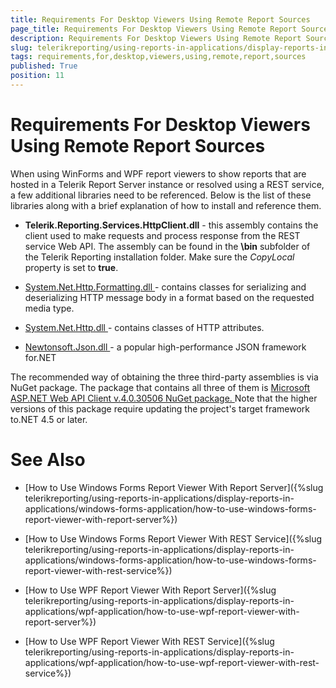 ```yaml
---
title: Requirements For Desktop Viewers Using Remote Report Sources
page_title: Requirements For Desktop Viewers Using Remote Report Sources 
description: Requirements For Desktop Viewers Using Remote Report Sources
slug: telerikreporting/using-reports-in-applications/display-reports-in-applications/requirements-for-desktop-viewers-using-remote-report-sources
tags: requirements,for,desktop,viewers,using,remote,report,sources
published: True
position: 11
---
```


# Requirements For Desktop Viewers Using Remote Report Sources



When using WinForms and WPF report viewers to show reports that are hosted in a Telerik Report Server instance or resolved using a REST service, a few additional libraries need to be referenced.         Below is the list of these libraries along with a brief explanation of how to install and reference them.       


* __Telerik.Reporting.Services.HttpClient.dll__ - this assembly contains the client used to make requests               and process response from the REST service Web API. The assembly can be found in the __\bin__ subfolder of the Telerik Reporting installation folder.               Make sure the *CopyLocal* property is set to __true__.             

* [                System.Net.Http.Formatting.dll              ](                https://msdn.microsoft.com/en-us/library/system.net.http.formatting(v=vs.118).aspx              )                - contains classes for serializing and deserializing HTTP message body in a format based on the requested media type.             

* [                System.Net.Http.dll              ](                https://msdn.microsoft.com/en-us/library/system.net.http(v=vs.118).aspx              )                - contains classes of HTTP attributes.             

* [                Newtonsoft.Json.dll              ](                https://msdn.microsoft.com/en-us/library/system.net.http(v=vs.118).aspx              )                - a popular high-performance JSON framework for.NET             

The recommended way of obtaining the three third-party assemblies is via NuGet package. The package that contains all three of them is            [            Microsoft ASP.NET Web API Client v.4.0.30506 NuGet package.          ](            https://www.nuget.org/packages/Microsoft.AspNet.WebApi.Client/4.0.30506          )            Note that the higher versions of this package require updating the project's target framework to.NET 4.5 or later.         


# See Also


 

* [How to Use Windows Forms Report Viewer With Report Server]({%slug telerikreporting/using-reports-in-applications/display-reports-in-applications/windows-forms-application/how-to-use-windows-forms-report-viewer-with-report-server%})

 

* [How to Use Windows Forms Report Viewer With REST Service]({%slug telerikreporting/using-reports-in-applications/display-reports-in-applications/windows-forms-application/how-to-use-windows-forms-report-viewer-with-rest-service%})

 

* [How to Use WPF Report Viewer With Report Server]({%slug telerikreporting/using-reports-in-applications/display-reports-in-applications/wpf-application/how-to-use-wpf-report-viewer-with-report-server%})

 

* [How to Use WPF Report Viewer With REST Service]({%slug telerikreporting/using-reports-in-applications/display-reports-in-applications/wpf-application/how-to-use-wpf-report-viewer-with-rest-service%})

